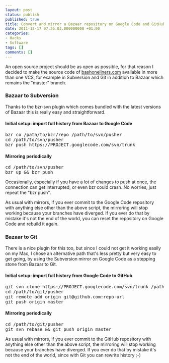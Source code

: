 ```yaml
---
layout: post
status: publish
published: true
title: Convert and mirror a Bazaar repository on Google Code and GitHub
date: 2011-12-17 07:36:03.000000000 +01:00
categories:
- Hacks
- Software
tags: []
comments: []
---
```

An open source project should be as open as possible, for that reason I decided to make the source code of <a href="http://www.bashoneliners.com/">bashoneliners.com</a> available in more than one VCS, for example in Subversion and Git in addition to Bazaar which remains the "master" branch.
<h3>Bazaar to Subversion</h3>
Thanks to the bzr-svn plugin which comes bundled with the latest versions of Bazaar this is really easy and straightforward.
<h4>Initial setup: import full history from Bazaar to Google Code</h4>
<pre>
bzr co /path/to/bzr/repo /path/to/svn/pusher
cd /path/to/svn/pusher
bzr push https://PROJECT.googlecode.com/svn/trunk
</pre>
<h4>Mirroring periodically</h4>
<pre>
cd /path/to/svn/pusher
bzr up &amp;&amp; bzr push
</pre>
Occasionally, especially if you have a lot of changes to push at once, the connection can get interrupted, or even bzr could crash. No worries, just repeat the "bzr push".

As usual with mirrors, if you ever commit to the Google Code repository with anything else other than the above script, the mirroring will stop working because your branches have diverged. If you ever do that by mistake it's not the end of the world, you can reset the repository on Google Code and rebuild it again.
<h3>Bazaar to Git</h3>
There is a nice plugin for this too, but since I could not get it working easily on my Mac, I chose an alternative path that's less pretty but very easy to get going, by using the Subversion mirror on Google Code as a stepping stone from Bazaar to Git.
<h4>Initial setup: import full history from Google Code to GitHub</h4>
<pre>
git svn clone https://PROJECT.googlecode.com/svn/trunk /path/to/git/pusher
cd /path/to/git/pusher
git remote add origin git@github.com:repo-url
git push origin master
</pre>
<h4>Mirroring periodically</h4>
<pre>
cd /path/to/git/pusher
git svn rebase &amp;&amp; git push origin master
</pre>
As usual with mirrors, if you ever commit to the GitHub repository with anything else other than the above script, the mirroring will stop working because your branches have diverged. If you ever do that by mistake it's not the end of the world, since with Git you can rewrite history ;-)

